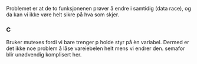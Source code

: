 Problemet er at de to funksjonenen prøver å endre i samtidig (data race), og da kan vi ikke vøre helt sikre på hva som skjer.  

### C
Bruker mutexes fordi vi bare trenger p holde styr på èn variabel. Dermed er det ikke noe problem å låse vareiebelen helt mens vi endrer den. semafor blir unødvendig komplisert her.